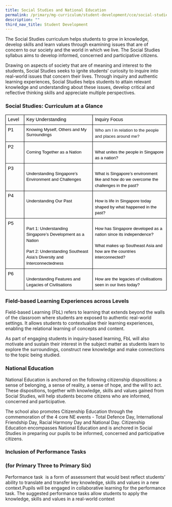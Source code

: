 ```yaml
---
title: Social Studies and National Education
permalink: /primary/mg-curriculum/student-development/cce/social-studies-and-national-education/
description: ""
third_nav_title: Student Development
---
```

The Social Studies curriculum helps students to grow in knowledge, develop skills and learn values through examining issues that are of concern to our society and the world in which we live. The Social Studies syllabus aims to develop informed, concerned and participative citizens.

Drawing on aspects of society that are of meaning and interest to the students, Social Studies seeks to ignite students’ curiosity to inquire into real-world issues that concern their lives. Through inquiry and authentic learning experiences, Social Studies helps students to attain relevant knowledge and understanding about these issues, develop critical and reflective thinking skills and appreciate multiple perspectives.

  

### Social Studies: Curriculum at a Glance 

<table style="margin: 0px; outline: 0px; padding: 0px; border: none; border-collapse: collapse;"><colgroup style="margin: 0px; outline: 0px; padding: 0px;"><col width="60" style="margin: 0px; outline: 0px; padding: 0px;"><col width="258" style="margin: 0px; outline: 0px; padding: 0px;"><col width="292" style="margin: 0px; outline: 0px; padding: 0px;"></colgroup><tbody style="margin: 0px; outline: 0px; padding: 0px;"><tr style="margin: 0px; outline: 0px; padding: 0px; height: 0pt;"><td style="margin: 0px; outline: 0px; padding: 5pt; border-width: 1pt; border-style: solid; border-color: rgb(0, 0, 0); vertical-align: top; overflow: hidden; overflow-wrap: break-word;"><p dir="ltr" style="margin: 0pt 0px; outline: 0px; padding: 0px; line-height: 1.2;"><span style="margin: 0px; outline: 0px; padding: 0px; font-size: 11pt; font-family: Arial; color: rgb(0, 0, 0); background-color: transparent; font-weight: 400; font-style: normal; font-variant: normal; text-decoration: none; vertical-align: baseline; white-space: pre-wrap;">Level&nbsp;</span></p></td><td style="margin: 0px; outline: 0px; padding: 5pt; border-width: 1pt; border-style: solid; border-color: rgb(0, 0, 0); vertical-align: top; overflow: hidden; overflow-wrap: break-word;"><p dir="ltr" style="margin: 0pt 0px; outline: 0px; padding: 0px; line-height: 1.2;"><span style="margin: 0px; outline: 0px; padding: 0px; font-size: 11pt; font-family: Arial; color: rgb(0, 0, 0); background-color: transparent; font-weight: 400; font-style: normal; font-variant: normal; text-decoration: none; vertical-align: baseline; white-space: pre-wrap;">Key Understanding&nbsp;</span></p></td><td style="margin: 0px; outline: 0px; padding: 5pt; border-width: 1pt 1pt 0.99609pt; border-style: solid; border-color: rgb(0, 0, 0); vertical-align: top; overflow: hidden; overflow-wrap: break-word;"><p dir="ltr" style="margin: 0pt 0px; outline: 0px; padding: 0px; line-height: 1.2;"><span style="margin: 0px; outline: 0px; padding: 0px; font-size: 11pt; font-family: Arial; color: rgb(0, 0, 0); background-color: transparent; font-weight: 400; font-style: normal; font-variant: normal; text-decoration: none; vertical-align: baseline; white-space: pre-wrap;">Inquiry Focus&nbsp;</span></p></td></tr><tr style="margin: 0px; outline: 0px; padding: 0px; height: 0pt;"><td style="margin: 0px; outline: 0px; padding: 5pt; border-width: 1pt; border-style: solid; border-color: rgb(0, 0, 0); vertical-align: top; overflow: hidden; overflow-wrap: break-word;"><p dir="ltr" style="margin: 0pt 0px; outline: 0px; padding: 0px; line-height: 1.2;"><span style="margin: 0px; outline: 0px; padding: 0px; font-size: 11pt; font-family: Arial; color: rgb(0, 0, 0); background-color: transparent; font-weight: 400; font-style: normal; font-variant: normal; text-decoration: none; vertical-align: baseline; white-space: pre-wrap;">P1</span></p></td><td style="margin: 0px; outline: 0px; padding: 5pt; border-width: 1pt 0.99609pt 0.99609pt 1pt; border-style: solid; border-color: rgb(0, 0, 0); vertical-align: top; overflow: hidden; overflow-wrap: break-word;"><p dir="ltr" style="margin: 0pt 0px; outline: 0px; padding: 0px; line-height: 1.2;"><span style="margin: 0px; outline: 0px; padding: 0px; font-size: 10pt; font-family: Arial; color: rgb(0, 0, 0); background-color: rgb(255, 255, 255); font-weight: 400; font-style: normal; font-variant: normal; text-decoration: none; vertical-align: baseline; white-space: pre-wrap;">Knowing Myself, Others and My Surroundings&nbsp;</span></p></td><td style="margin: 0px; outline: 0px; padding: 5pt; border-width: 0.99609pt; border-style: solid; border-color: rgb(0, 0, 0); vertical-align: top; overflow: hidden; overflow-wrap: break-word;"><p dir="ltr" style="margin: 0pt 0px; outline: 0px; padding: 0px; line-height: 1.44;"><span style="margin: 0px; outline: 0px; padding: 0px; font-size: 10pt; font-family: Arial; color: rgb(26, 28, 30); background-color: transparent; font-weight: 400; font-style: normal; font-variant: normal; text-decoration: none; vertical-align: baseline; white-space: pre-wrap;">Who am I in relation to the people and places around me?&nbsp;</span></p></td></tr><tr style="margin: 0px; outline: 0px; padding: 0px; height: 49.6978pt;"><td style="margin: 0px; outline: 0px; padding: 5pt; border-width: 1pt 0.99609pt 1pt 1pt; border-style: solid; border-color: rgb(0, 0, 0); vertical-align: top; overflow: hidden; overflow-wrap: break-word;"><p dir="ltr" style="margin: 0pt 0px; outline: 0px; padding: 0px; line-height: 1.2;"><span style="margin: 0px; outline: 0px; padding: 0px; font-size: 11pt; font-family: Arial; color: rgb(0, 0, 0); background-color: transparent; font-weight: 400; font-style: normal; font-variant: normal; text-decoration: none; vertical-align: baseline; white-space: pre-wrap;">P2</span></p></td><td style="margin: 0px; outline: 0px; padding: 5pt; border-width: 0.99609pt; border-style: solid; border-color: rgb(0, 0, 0); vertical-align: top; overflow: hidden; overflow-wrap: break-word;"><p dir="ltr" style="margin: 12pt 0px 0pt; outline: 0px; padding: 0px; line-height: 1.38;"><span style="margin: 0px; outline: 0px; padding: 0px; font-size: 10pt; font-family: Arial; color: rgb(0, 0, 0); background-color: rgb(255, 255, 255); font-weight: 400; font-style: normal; font-variant: normal; text-decoration: none; vertical-align: baseline; white-space: pre-wrap;">Coming Together as a Nation&nbsp;</span></p></td><td style="margin: 0px; outline: 0px; padding: 5pt; border-width: 0.99609pt; border-style: solid; border-color: rgb(0, 0, 0); vertical-align: top; overflow: hidden; overflow-wrap: break-word;"><p dir="ltr" style="margin: 12pt 0px 0pt; outline: 0px; padding: 0px; line-height: 1.38;"><span style="margin: 0px; outline: 0px; padding: 0px; font-size: 10pt; font-family: Arial; color: rgb(0, 0, 0); background-color: transparent; font-weight: 400; font-style: normal; font-variant: normal; text-decoration: none; vertical-align: baseline; white-space: pre-wrap;">What unites the people in Singapore as a nation?</span></p></td></tr><tr style="margin: 0px; outline: 0px; padding: 0px; height: 49.6978pt;"><td style="margin: 0px; outline: 0px; padding: 5pt; border-width: 1pt 0.99609pt 1pt 1pt; border-style: solid; border-color: rgb(0, 0, 0); vertical-align: top; overflow: hidden; overflow-wrap: break-word;"><p dir="ltr" style="margin: 0pt 0px; outline: 0px; padding: 0px; line-height: 1.2;"><span style="margin: 0px; outline: 0px; padding: 0px; font-size: 11pt; font-family: Arial; color: rgb(0, 0, 0); background-color: transparent; font-weight: 400; font-style: normal; font-variant: normal; text-decoration: none; vertical-align: baseline; white-space: pre-wrap;">P3</span></p></td><td style="margin: 0px; outline: 0px; padding: 5pt; border-width: 0.99609pt; border-style: solid; border-color: rgb(0, 0, 0); vertical-align: top; overflow: hidden; overflow-wrap: break-word;"><p dir="ltr" style="margin: 12pt 0px 0pt; outline: 0px; padding: 0px; line-height: 1.38;"><span style="margin: 0px; outline: 0px; padding: 0px; font-size: 10pt; font-family: Arial; color: rgb(0, 0, 0); background-color: transparent; font-weight: 400; font-style: normal; font-variant: normal; text-decoration: none; vertical-align: baseline; white-space: pre-wrap;">Understanding Singapore’s Environment and Challenges&nbsp;</span></p></td><td style="margin: 0px; outline: 0px; padding: 5pt; border-width: 0.99609pt; border-style: solid; border-color: rgb(0, 0, 0); vertical-align: top; overflow: hidden; overflow-wrap: break-word;"><p dir="ltr" style="margin: 12pt 0px 0pt; outline: 0px; padding: 0px; line-height: 1.38;"><span style="margin: 0px; outline: 0px; padding: 0px; font-size: 10pt; font-family: Arial; color: rgb(0, 0, 0); background-color: transparent; font-weight: 400; font-style: normal; font-variant: normal; text-decoration: none; vertical-align: baseline; white-space: pre-wrap;">What is Singapore’s environment like and how do we overcome the challenges in the past?&nbsp;</span></p></td></tr><tr style="margin: 0px; outline: 0px; padding: 0px; height: 49.6978pt;"><td style="margin: 0px; outline: 0px; padding: 5pt; border-width: 1pt 0.99609pt 1pt 1pt; border-style: solid; border-color: rgb(0, 0, 0); vertical-align: top; overflow: hidden; overflow-wrap: break-word;"><p dir="ltr" style="margin: 0pt 0px; outline: 0px; padding: 0px; line-height: 1.2;"><span style="margin: 0px; outline: 0px; padding: 0px; font-size: 11pt; font-family: Arial; color: rgb(0, 0, 0); background-color: transparent; font-weight: 400; font-style: normal; font-variant: normal; text-decoration: none; vertical-align: baseline; white-space: pre-wrap;">P4</span></p></td><td style="margin: 0px; outline: 0px; padding: 5pt; border-width: 0.99609pt; border-style: solid; border-color: rgb(0, 0, 0); vertical-align: top; overflow: hidden; overflow-wrap: break-word;"><p dir="ltr" style="margin: 12pt 0px 0pt; outline: 0px; padding: 0px; line-height: 1.38;"><span style="margin: 0px; outline: 0px; padding: 0px; font-size: 10pt; font-family: Arial; color: rgb(0, 0, 0); background-color: transparent; font-weight: 400; font-style: normal; font-variant: normal; text-decoration: none; vertical-align: baseline; white-space: pre-wrap;">Understanding Our Past&nbsp;</span></p></td><td style="margin: 0px; outline: 0px; padding: 5pt; border-width: 0.99609pt; border-style: solid; border-color: rgb(0, 0, 0); vertical-align: top; overflow: hidden; overflow-wrap: break-word;"><p dir="ltr" style="margin: 12pt 0px 0pt; outline: 0px; padding: 0px; line-height: 1.38;"><span style="margin: 0px; outline: 0px; padding: 0px; font-size: 10pt; font-family: Arial; color: rgb(0, 0, 0); background-color: transparent; font-weight: 400; font-style: normal; font-variant: normal; text-decoration: none; vertical-align: baseline; white-space: pre-wrap;">How is life in Singapore today shaped by what happened in the past?</span></p></td></tr><tr style="margin: 0px; outline: 0px; padding: 0px; height: 49.6978pt;"><td style="margin: 0px; outline: 0px; padding: 5pt; border-width: 1pt 0.99609pt 1pt 1pt; border-style: solid; border-color: rgb(0, 0, 0); vertical-align: top; overflow: hidden; overflow-wrap: break-word;"><p dir="ltr" style="margin: 0pt 0px; outline: 0px; padding: 0px; line-height: 1.2;"><span style="margin: 0px; outline: 0px; padding: 0px; font-size: 11pt; font-family: Arial; color: rgb(0, 0, 0); background-color: transparent; font-weight: 400; font-style: normal; font-variant: normal; text-decoration: none; vertical-align: baseline; white-space: pre-wrap;">P5</span></p></td><td style="margin: 0px; outline: 0px; padding: 5pt; border-width: 0.99609pt; border-style: solid; border-color: rgb(0, 0, 0); vertical-align: top; overflow: hidden; overflow-wrap: break-word;"><p dir="ltr" style="margin: 12pt 0px 0pt; outline: 0px; padding: 0px; line-height: 1.38;"><span style="margin: 0px; outline: 0px; padding: 0px; font-size: 10pt; font-family: Arial; color: rgb(0, 0, 0); background-color: transparent; font-weight: 400; font-style: normal; font-variant: normal; text-decoration: none; vertical-align: baseline; white-space: pre-wrap;">Part 1: Understanding Singapore’s Development as a Nation</span></p><p dir="ltr" style="margin: 12pt 0px 0pt; outline: 0px; padding: 0px; line-height: 1.38;"><span style="margin: 0px; outline: 0px; padding: 0px; font-size: 10pt; font-family: Arial; color: rgb(0, 0, 0); background-color: transparent; font-weight: 400; font-style: normal; font-variant: normal; text-decoration: none; vertical-align: baseline; white-space: pre-wrap;">Part 2: Understanding Southeast Asia’s Diversity and Interconnectedness</span></p></td><td style="margin: 0px; outline: 0px; padding: 5pt; border-width: 0.99609pt; border-style: solid; border-color: rgb(0, 0, 0); vertical-align: top; overflow: hidden; overflow-wrap: break-word;"><p dir="ltr" style="margin: 12pt 0px 0pt; outline: 0px; padding: 0px; line-height: 1.38;"><span style="margin: 0px; outline: 0px; padding: 0px; font-size: 10pt; font-family: Arial; color: rgb(0, 0, 0); background-color: transparent; font-weight: 400; font-style: normal; font-variant: normal; text-decoration: none; vertical-align: baseline; white-space: pre-wrap;">How has Singapore developed as a nation since its independence?</span></p><p dir="ltr" style="margin: 12pt 0px 0pt; outline: 0px; padding: 0px; line-height: 1.38;"><span style="margin: 0px; outline: 0px; padding: 0px; font-size: 10pt; font-family: Arial; color: rgb(0, 0, 0); background-color: transparent; font-weight: 400; font-style: normal; font-variant: normal; text-decoration: none; vertical-align: baseline; white-space: pre-wrap;">What makes up Southeast Asia and how are the countries interconnected?&nbsp;</span></p></td></tr><tr style="margin: 0px; outline: 0px; padding: 0px; height: 49.6978pt;"><td style="margin: 0px; outline: 0px; padding: 5pt; border-width: 1pt 0.99609pt 1pt 1pt; border-style: solid; border-color: rgb(0, 0, 0); vertical-align: top; overflow: hidden; overflow-wrap: break-word;"><p dir="ltr" style="margin: 0pt 0px; outline: 0px; padding: 0px; line-height: 1.2;"><span style="margin: 0px; outline: 0px; padding: 0px; font-size: 11pt; font-family: Arial; color: rgb(0, 0, 0); background-color: transparent; font-weight: 400; font-style: normal; font-variant: normal; text-decoration: none; vertical-align: baseline; white-space: pre-wrap;">P6&nbsp;</span></p></td><td style="margin: 0px; outline: 0px; padding: 5pt; border-width: 0.99609pt; border-style: solid; border-color: rgb(0, 0, 0); vertical-align: top; overflow: hidden; overflow-wrap: break-word;"><p dir="ltr" style="margin: 12pt 0px 0pt; outline: 0px; padding: 0px; line-height: 1.38;"><span style="margin: 0px; outline: 0px; padding: 0px; font-size: 10pt; font-family: Arial; color: rgb(0, 0, 0); background-color: transparent; font-weight: 400; font-style: normal; font-variant: normal; text-decoration: none; vertical-align: baseline; white-space: pre-wrap;">Understanding Features and Legacies of Civilisations&nbsp;</span></p></td><td style="margin: 0px; outline: 0px; padding: 5pt; border-width: 0.99609pt; border-style: solid; border-color: rgb(0, 0, 0); vertical-align: top; overflow: hidden; overflow-wrap: break-word;"><p dir="ltr" style="margin: 12pt 0px 0pt; outline: 0px; padding: 0px; line-height: 1.38;"><span style="margin: 0px; outline: 0px; padding: 0px; font-size: 10pt; font-family: Arial; color: rgb(0, 0, 0); background-color: transparent; font-weight: 400; font-style: normal; font-variant: normal; text-decoration: none; vertical-align: baseline; white-space: pre-wrap;">How are the legacies of civilisations seen in our lives today?&nbsp;</span></p></td></tr></tbody></table>

### Field-based Learning Experiences across Levels

Field-based Learning (FbL) refers to learning that extends beyond the walls of the classroom where students are exposed to authentic real-world settings. It allows students to contextualise their learning experiences, enabling the relational learning of concepts and content.

As part of engaging students in inquiry-based learning, FbL will also motivate and sustain their interest in the subject matter as students learn to explore the surroundings, construct new knowledge and make connections to the topic being studied.

### National Education 

National Education is anchored on the following citizenship dispositions: a sense of belonging, a sense of reality, a sense of hope, and the will to act. These dispositions, together with knowledge, skills and values gained from Social Studies, will help students become citizens who are informed, concerned and participative.  

The school also promotes Citizenship Education through the commemoration of the 4 core NE events - Total Defence Day, International Friendship Day, Racial Harmony Day and National Day. Citizenship Education encompasses National Education and is anchored in Social Studies in preparing our pupils to be informed, concerned and participative citizens.

  

### Inclusion of Performance Tasks 
### (for Primary Three to Primary Six) 

  

Performance task  is a form of assessment that would best reflect students’ ability to translate and transfer key knowledge, skills and values in a new context.Pupils will be engaged in collaborative learning for the performance task. The suggested performance tasks allow students to apply the knowledge, skills and values in a real-world context